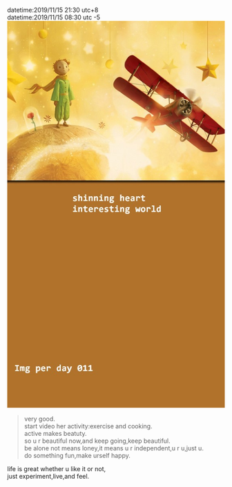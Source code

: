 datetime:2019/11/15 21:30 utc+8  
datetime:2019/11/15 08:30 utc -5  
![img011](../img/img011.jpg)  
>very good.  
>start video her activity:exercise and cooking.  
>active makes beatuty.  
>so u r beautiful now,and keep going,keep beautiful.  
>be alone not means loney,it means u r independent,u r u,just u.  
>do something fun,make urself happy.  

life is great whether u like it or not,  
just experiment,live,and feel.  
